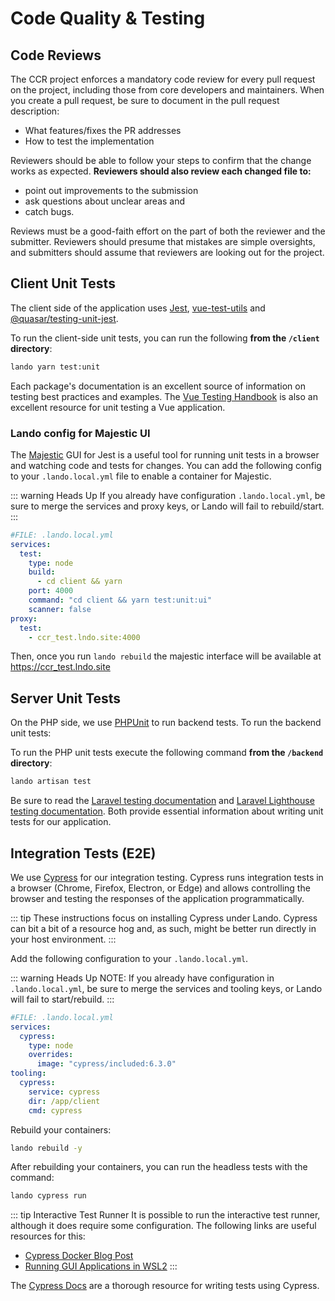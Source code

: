 # Code Quality & Testing

## Code Reviews

The CCR project enforces a mandatory code review for every pull request on the project, including those from core developers and maintainers.  When you create a pull request, be sure to document in the pull request description:

- What features/fixes the PR addresses
- How to test the implementation

Reviewers should be able to follow your steps to confirm that the change works as expected.  **Reviewers should also review each changed file to:**

- point out improvements to the submission
- ask questions about unclear areas and
- catch bugs.

Reviews must be a good-faith effort on the part of both the reviewer and the submitter.  Reviewers should presume that mistakes are simple oversights, and submitters should assume that reviewers are looking out for the project.

## Client Unit Tests

The client side of the application uses [Jest](https://jestjs.io), [vue-test-utils](https://vue-test-utils.vuejs.org/) and [@quasar/testing-unit-jest](https://testing.quasar.dev/packages/unit-jest/).

To run the client-side unit tests, you can run the following **from the `/client` directory**:

```sh
lando yarn test:unit
```
Each package's documentation is an excellent source of information on testing best practices and examples.  The [Vue Testing Handbook](https://lmiller1990.github.io/vue-testing-handbook/) is also an excellent resource for unit testing a Vue application.
### Lando config for Majestic UI

The [Majestic](https://github.com/Raathigesh/majestic) GUI for Jest is a useful tool for running unit tests in a browser and watching code and tests for changes.  You can add the following config to your `.lando.local.yml` file to enable a container for Majestic.

::: warning Heads Up
 If you already have configuration `.lando.local.yml`, be sure to merge the services and proxy keys, or Lando will fail to rebuild/start.
:::
```yaml
#FILE: .lando.local.yml
services:
  test:
    type: node
    build:
      - cd client && yarn
    port: 4000
    command: "cd client && yarn test:unit:ui"
    scanner: false
proxy:
  test:
    - ccr_test.lndo.site:4000
```

Then, once you run `lando rebuild` the majestic interface will be available at <https://ccr_test.lndo.site>

## Server Unit Tests

On the PHP side, we use [PHPUnit](https://phpunit.de/) to run backend tests.  To run the backend unit tests:

To run the PHP unit tests execute the following command **from the `/backend` directory**:
```sh
lando artisan test
```

Be sure to read the [Laravel testing documentation](https://laravel.com/docs/8.x/testing) and [Laravel Lighthouse testing documentation](https://lighthouse-php.com/master/testing/phpunit.html).  Both provide essential information about writing unit tests for our application.

## Integration Tests (E2E)

We use [Cypress](https://www.cypress.io/) for our integration testing.  Cypress runs integration tests in a browser (Chrome, Firefox, Electron, or Edge) and allows controlling the browser and testing the responses of the application programmatically.

::: tip
These instructions focus on installing Cypress under Lando.  Cypress can bit a bit of a resource hog and, as such, might be better run directly in your host environment.
:::

Add the following configuration to your `.lando.local.yml`.  

::: warning Heads Up
NOTE: If you already have configuration in `.lando.local.yml`, be sure to merge the services and tooling keys, or Lando will fail to start/rebuild.
:::

```yaml
#FILE: .lando.local.yml
services:
  cypress:
    type: node
    overrides:
      image: "cypress/included:6.3.0"
tooling:
  cypress:
    service: cypress
    dir: /app/client
    cmd: cypress
```

Rebuild your containers:
```sh
lando rebuild -y
```

After rebuilding your containers, you can run the headless tests with the command:

```sh
lando cypress run
```

::: tip Interactive Test Runner
It is possible to run the interactive test runner, although it does require some configuration.  The following links are useful resources for this:
- [Cypress Docker Blog Post](https://www.cypress.io/blog/2019/05/02/run-cypress-with-a-single-docker-command/)
- [Running GUI Applications in WSL2](https://dev.to/nickymeuleman/using-graphical-user-interfaces-like-cypress-in-wsl2-249j
)
:::

The [Cypress Docs](https://docs.cypress.io/guides/getting-started/writing-your-first-test.html#Add-a-test-file) are a thorough resource for writing tests using Cypress.  
